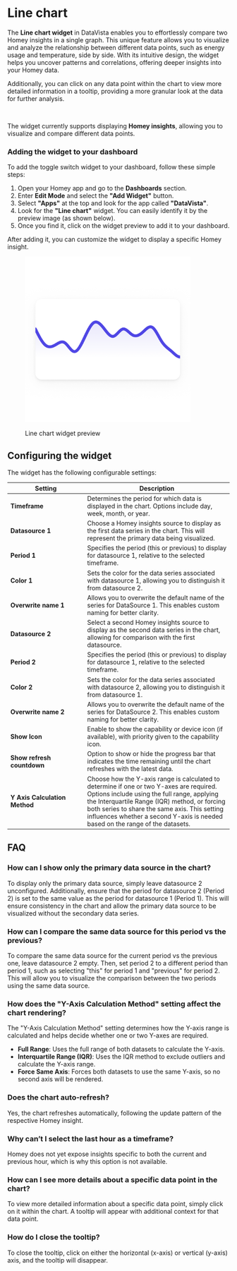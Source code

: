# Line chart

The **Line chart widget** in DataVista enables you to effortlessly compare two Homey insights in a single graph. This unique feature allows you to visualize and analyze the relationship between different data points, such as energy usage and temperature, side by side. With its intuitive design, the widget helps you uncover patterns and correlations, offering deeper insights into your Homey data.

Additionally, you can click on any data point within the chart to view more detailed information in a tooltip, providing a more granular look at the data for further analysis.

<figure><img src="../.gitbook/assets/line-chart-example.gif" alt="" width="375"><figcaption></figcaption></figure>

The widget currently supports displaying **Homey insights**, allowing you to visualize and compare different data points.

### Adding the widget to your dashboard <a href="#adding-the-widget-to-your-dashboard" id="adding-the-widget-to-your-dashboard"></a>

To add the toggle switch widget to your dashboard, follow these simple steps:

1. Open your Homey app and go to the **Dashboards** section.
2. Enter **Edit Mode** and select the **"Add Widget"** button.
3. Select **"Apps"** at the top and look for the app called **"DataVista"**.
4. Look for the **"Line chart"** widget. You can easily identify it by the preview image (as shown below).
5. Once you find it, click on the widget preview to add it to your dashboard.

After adding it, you can customize the widget to display a specific Homey insight.

<figure><picture><source srcset="../.gitbook/assets/preview-dark.png" media="(prefers-color-scheme: dark)"><img src="../.gitbook/assets/preview-light.png" alt="" width="375"></picture><figcaption><p>Line chart widget preview</p></figcaption></figure>

## Configuring the widget

The widget has the following configurable settings:

<table><thead><tr><th width="160">Setting</th><th>Description</th></tr></thead><tbody><tr><td><strong>Timeframe</strong></td><td>Determines the period for which data is displayed in the chart. Options include day, week, month, or year.</td></tr><tr><td><strong>Datasource 1</strong></td><td>Choose a Homey insights source to display as the first data series in the chart. This will represent the primary data being visualized.</td></tr><tr><td><strong>Period 1</strong></td><td>Specifies the period (this or previous) to display for datasource 1, relative to the selected timeframe.</td></tr><tr><td><strong>Color 1</strong></td><td>Sets the color for the data series associated with datasource 1, allowing you to distinguish it from datasource 2.</td></tr><tr><td><strong>Overwrite name 1</strong></td><td>Allows you to overwrite the default name of the series for DataSource 1. This enables custom naming for better clarity.</td></tr><tr><td><strong>Datasource 2</strong></td><td>Select a second Homey insights source to display as the second data series in the chart, allowing for comparison with the first datasource.</td></tr><tr><td><strong>Period 2</strong></td><td>Specifies the period (this or previous) to display for datasource 1, relative to the selected timeframe.</td></tr><tr><td><strong>Color 2</strong></td><td>Sets the color for the data series associated with datasource 2, allowing you to distinguish it from datasource 1.</td></tr><tr><td><strong>Overwrite name 2</strong></td><td>Allows you to overwrite the default name of the series for DataSource 2. This enables custom naming for better clarity.</td></tr><tr><td><strong>Show Icon</strong></td><td>Enable to show the capability or device icon (if available), with priority given to the capability icon.</td></tr><tr><td><strong>Show refresh countdown</strong></td><td>Option to show or hide the progress bar that indicates the time remaining until the chart refreshes with the latest data.</td></tr><tr><td><strong>Y Axis Calculation Method</strong></td><td>Choose how the Y-axis range is calculated to determine if one or two Y-axes are required. Options include using the full range, applying the Interquartile Range (IQR) method, or forcing both series to share the same axis. This setting influences whether a second Y-axis is needed based on the range of the datasets.</td></tr></tbody></table>

## FAQ

### How can I show only the primary data source in the chart?

To display only the primary data source, simply leave datasource 2 unconfigured. Additionally, ensure that the period for datasource 2 (Period 2) is set to the same value as the period for datasource 1 (Period 1). This will ensure consistency in the chart and allow the primary data source to be visualized without the secondary data series.

### How can I compare the same data source for this period vs the previous?

To compare the same data source for the current period vs the previous one, leave datasource 2 empty. Then, set period 2 to a different period than period 1, such as selecting "this" for period 1 and "previous" for period 2. This will allow you to visualize the comparison between the two periods using the same data source.

### How does the "Y-Axis Calculation Method" setting affect the chart rendering?

The "Y-Axis Calculation Method" setting determines how the Y-axis range is calculated and helps decide whether one or two Y-axes are required.

* **Full Range**: Uses the full range of both datasets to calculate the Y-axis.
* **Interquartile Range (IQR)**: Uses the IQR method to exclude outliers and calculate the Y-axis range.
* **Force Same Axis**: Forces both datasets to use the same Y-axis, so no second axis will be rendered.

### Does the chart auto-refresh?

Yes, the chart refreshes automatically, following the update pattern of the respective Homey insight.

### Why can’t I select the last hour as a timeframe?

Homey does not yet expose insights specific to both the current and previous hour, which is why this option is not available.

### How can I see more details about a specific data point in the chart?

To view more detailed information about a specific data point, simply click on it within the chart. A tooltip will appear with additional context for that data point.

### How do I close the tooltip?

To close the tooltip, click on either the horizontal (x-axis) or vertical (y-axis) axis, and the tooltip will disappear.
